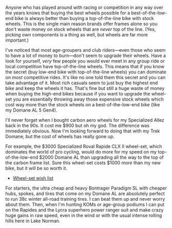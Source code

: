 Anyone who has played around with racing or competition in any way over the years knows that buying the best wheels possible for a best-of-the-low-end bike is always better than buying a top-of-the-line bike with stock wheels. This is the single main reason brands offer frames alone so you don't waste money on stock wheels that are *never* top of the line. (Yes, picking own components is a thing as well, but wheels are far more important.)

I've noticed that most age-groupers and club riders—even those who seem to have a lot of money to burn—don't seem to upgrade their wheels. Have a look for yourself, *very* few people you would ever meet in any group ride or local competition have top-of-the-line wheels. This means that if you know the secret (buy low-end bike with top-of-the-line wheels) you can dominate on _most_ competitive rides. It's like no one told them this secret and you can take advantage of it. Most rich casuals seem to just buy the highest end bike and keep the wheels it has. That's fine but still a huge waste of money when buying the high-end bikes because if you want to upgrade the wheel-set you are essentially throwing away those expensive stock wheels which cost way more than the stock wheels on a best-of-the-low-end bike (like my Domane AL 5 Gen4). 

I'll never forget when I bought carbon aero wheels for my Specialized Allez back in the 90s. It cost me $900 but oh my god. The difference was immediately obvious. Now I'm looking forward to doing that with my Trek Domane, but the cost of wheels has really gone up.

For example, the $3000 Specialized Roval Rapide CLX II wheel-set, which dominates the world of pro cycling, would do more for my speed on my top-of-the-low-end $2000 Domane AL than upgrading all the way to the top of the carbon frame list. Sure this wheel-set costs $1000 *more* than my new bike, but it will be so worth it.

- [Wheel-set wish list](Wheel-set%20wish%20list.md)

For starters, the ultra cheap and heavy Bontrager Paradigm SL with cheaper hubs, spokes, and tires that come on my Domane AL are absolutely perfect to run 38c winter all-road training tires. I can beat them up and never worry about them. Then, when I'm hunting KOMs or age-group podiums I can put on the Rapides and the Lycra superhero power ranger suit and make crazy huge gains in raw speed, even in the wind or with the usual intense rolling hills here in Lake Norman.